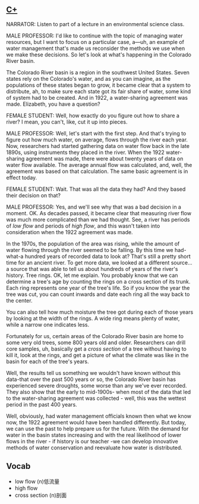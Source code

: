 ## [C+](https://img.kmf.com/toefl/listening/audio/4e43788900fc30300c3b97889ceaf3f7.mp3)

NARRATOR: Listen to part of a lecture in an environmental science class.

MALE PROFESSOR: I'd like to continue with the topic of managing water resources, but I want to focus on a particular case, a—uh, an example of water management that's made us reconsider the methods we use when we make these decisions. So let's look at what's happening in the Colorado River basin.

The Colorado River basin is a region in the southwest United States. Seven states rely on the Colorado's water, and as you can imagine, as the populations of these states began to grow, it became clear that a system to distribute, ah, to make sure each state got its fair share of water, some kind of system had to be created. And in 1922, a water-sharing agreement was made. Elizabeth, you have a question?

FEMALE STUDENT: Well, how exactly do you figure out how to share a river? I mean, you can't, like, cut it up into pieces.

MALE PROFESSOR: Well, let's start with the first step. And that's trying to figure out how much water, on average, flows through the river each year. Now, researchers had started gathering data on water flow back in the late 1890s, using instruments they placed in the river. When the 1922 water-sharing agreement was made, there were about twenty years of data on water flow available. The average annual flow was calculated, and, well, the agreement was based on that calculation. The same basic agreement is in effect today.

FEMALE STUDENT: Wait. That was all the data they had? And they based their decision on that?

MALE PROFESSOR: Yes, and we'll see why that was a bad decision in a moment. OK. As decades passed, it became clear that measuring river flow was much more complicated than we had thought. See, a river has periods of *low flow* and periods of *high flow*, and this wasn't taken into consideration when the 1922 agreement was made.

In the 1970s, the population of the area was rising, while the amount of water flowing through the river seemed to be falling. By this time we had-what-a hundred years of recorded data to look at? That's still a pretty short time for an ancient river. To get more data, we looked at a different source... a source that was able to tell us about hundreds of years of the river's history. Tree rings. OK, let me explain. You probably know that we can determine a tree's age by counting the rings on a cross section of its trunk. Each ring represents one year of the tree's life. So if you know the year the tree was cut, you can count inwards and date each ring all the way back to the center.

You can also tell how much moisture the tree got during each of those years by looking at the width of the rings. A wide ring means plenty of water, while a narrow one indicates less.

Fortunately for us, certain areas of the Colorado River basin are home to some very old trees, some 800 years old and older. Researchers can drill core samples, uh, basically get a *cross section* of a tree without having to kill it, look at the rings, and get a picture of what the climate was like in the basin for each of the tree's years.

Well, the results tell us something we wouldn't have known without this data-that over the past 500 years or so, the Colorado River basin has experienced severe droughts, some worse than any we've ever recorded. They also show that the early to mid-1900s- when most of the data that led to the water-sharing agreement was collected - well, this was the wettest period in the past 400 years.

Well, obviously, had water management officials known then what we know now, the 1922 agreement would have been handled differently. But today, we can use the past to help prepare us for the future. With the demand for water in the basin states increasing and with the real likelihood of lower flows in the river - if history is our teacher  -we can develop innovative methods of water conservation and reevaluate how water is distributed.

## Vocab
- low flow (n)低流量
- high flow
- cross section (n)剖面